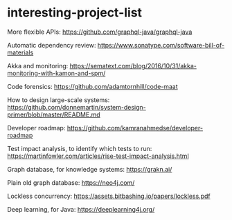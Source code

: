 # interesting-project-list

More flexible APIs:
https://github.com/graphql-java/graphql-java

Automatic dependency review:
https://www.sonatype.com/software-bill-of-materials

Akka and monitoring:
https://sematext.com/blog/2016/10/31/akka-monitoring-with-kamon-and-spm/

Code forensics:
https://github.com/adamtornhill/code-maat

How to design large-scale systems: 
https://github.com/donnemartin/system-design-primer/blob/master/README.md

Developer roadmap:
https://github.com/kamranahmedse/developer-roadmap

Test impact analysis, to identify which tests to run:
https://martinfowler.com/articles/rise-test-impact-analysis.html

Graph database, for knowledge systems:
https://grakn.ai/

Plain old graph database:
https://neo4j.com/

Lockless concurrency:
https://assets.bitbashing.io/papers/lockless.pdf

Deep learning, for Java:
https://deeplearning4j.org/
